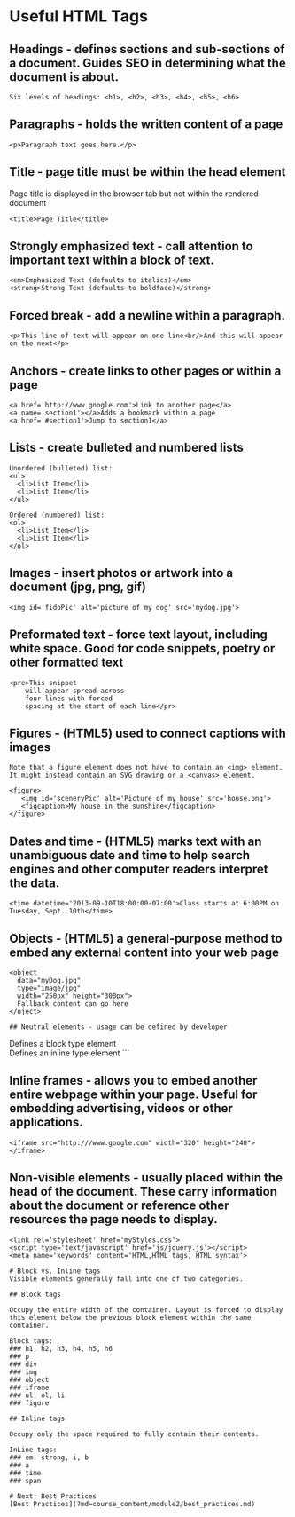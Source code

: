 # Useful HTML Tags

## Headings - defines sections and sub-sections of a document. Guides SEO in determining what the document is about.
```
Six levels of headings: <h1>, <h2>, <h3>, <h4>, <h5>, <h6>
```

## Paragraphs - holds the written content of a page
```
<p>Paragraph text goes here.</p>
```

## Title - page title must be within the head element
Page title is displayed in the browser tab but not within the rendered document
```
<title>Page Title</title>
```

## Strongly emphasized text - call attention to important text within a block of text.
```
<em>Emphasized Text (defaults to italics)</em>
<strong>Strong Text (defaults to boldface)</strong>
```

## Forced break - add a newline within a paragraph.
```
<p>This line of text will appear on one line<br/>And this will appear on the next</p>
```

## Anchors - create links to other pages or within a page
```
<a href='http://www.google.com'>Link to another page</a>
<a name='section1'></a>Adds a bookmark within a page
<a href='#section1'>Jump to section1</a>
```

## Lists - create bulleted and numbered lists
```
Unordered (bulleted) list:
<ul>
  <li>List Item</li>
  <li>List Item</li>
</ul>

Ordered (numbered) list:
<ol>
  <li>List Item</li>
  <li>List Item</li>
</ol>
```

## Images - insert photos or artwork into a document (jpg, png, gif)
```
<img id='fidoPic' alt='picture of my dog' src='mydog.jpg'>
```

## Preformated text - force text layout, including white space. Good for code snippets, poetry or other formatted text
```
<pre>This snippet
    will appear spread across
    four lines with forced
    spacing at the start of each line</pr>
```

## Figures - (HTML5) used to connect captions with images
```
Note that a figure element does not have to contain an <img> element. It might instead contain an SVG drawing or a <canvas> element.

<figure>
   <img id='sceneryPic' alt='Picture of my house' src='house.png'>
   <figcaption>My house in the sunshine</figcaption>
</figure>
```

## Dates and time - (HTML5) marks text with an unambiguous date and time to help search engines and other computer readers interpret the data.
```
<time datetime='2013-09-10T18:00:00-07:00'>Class starts at 6:00PM on Tuesday, Sept. 10th</time>
```

## Objects - (HTML5) a general-purpose method to embed any external content into your web page
```
<object
  data="myDog.jpg"
  type="image/jpg"
  width="250px" height="300px">
  Fallback content can go here
</oject>

## Neutral elements - usage can be defined by developer
```
<div id='elem11' class='descriptive-text'>Defines a block type element</div>
<span class='bookTitle'>Defines an inline type element</span>
```

## Inline frames - allows you to embed another entire webpage within your page. Useful for embedding advertising, videos or other applications.
```
<iframe src="http:///www.google.com" width="320" height="240"></iframe>
```

## Non-visible elements - usually placed within the head of the document. These carry information about the document or reference other resources the page needs to display.
```
<link rel='stylesheet' href='myStyles.css'>
<script type='text/javascript' href='js/jquery.js'></script>
<meta name='keywords' content='HTML,HTML tags, HTML syntax'>

# Block vs. Inline tags
Visible elements generally fall into one of two categories.

## Block tags

Occupy the entire width of the container. Layout is forced to display this element below the previous block element within the same container.

Block tags:
### h1, h2, h3, h4, h5, h6
### p
### div
### img
### object
### iframe
### ul, ol, li
### figure

## Inline tags

Occupy only the space required to fully contain their contents.

InLine tags:
### em, strong, i, b
### a
### time
### span

# Next: Best Practices
[Best Practices](?md=course_content/module2/best_practices.md)
